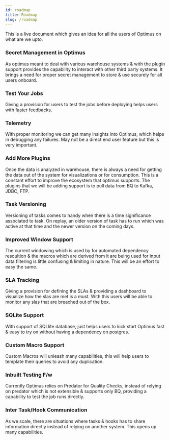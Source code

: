 ```yaml
---
id: roadmap
title: Roadmap
slug: /roadmap
---
```


This is a live document which gives an idea for all the users of Optimus on what are we upto. 

### Secret Management in Optimus
As optimus meant to deal with various warehouse systems & with the plugin support provides the capability to interact with other third party systems.
It brings a need for proper secret management to store & use securely for all users onboard.

### Test Your Jobs
Giving a provision for users to test the jobs before deploying helps users with faster feedbacks.

### Telemetry
With proper monitoring we can get many insights into Optimus, which helps in debugging any failures. May not be a direct end user feature but this is very important.  

### Add More Plugins
Once the data is analyzed in warehouse, there is always a need for getting the data out of the system for visualizations or for consumption. This is a constant effort to improve the ecosystem that optimus supports.
The plugins that we will be adding support is to pull data from BQ to Kafka, JDBC, FTP.

### Task Versioning
Versioning of tasks comes to handy when there is a time significance associated to task. 
On replay, an older version of task has to run which was active at that time and the newer version on the coming days.

### Improved Window Support
The current windowing which is used by for automated dependency resoultion & the macros which are derived from it are being used for input data filtering is little confusing & limiting in nature.
This will be an effort to easy the same.

### SLA Tracking
Giving a provision for defining the SLAs & providing a dashboard to visualize how the slas are met is a must.
With this users will be able to monitor any slas that are breached out of the box.

### SQLite Support
With support of SQLlite database, just helps users to kick start Optimus fast & easy to try on without having a dependency on postgres.

### Custom Macro Support
Custom Macros will unleash many capabilities, this will help users to template their queries to avoid any duplication.

### Inbuilt Testing F/w
Currently Optimus relies on Predator for Quality Checks, instead of relying on predator which is not extensible & supports only BQ, providing a capability to test the job runs directly.

### Inter Task/Hook Communication
As we scale, there are situations where tasks & hooks has to share information directly instead of relying on another system. This opens up many capabilities.
